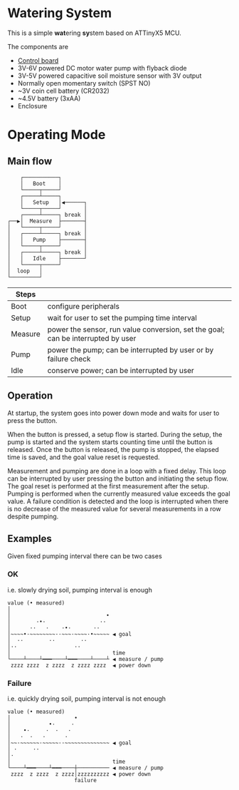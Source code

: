 # Watering System

This is a simple **wat**ering **sy**stem based on ATTinyX5 MCU.

The components are

- [Control board](https://easyeda.com/Alex079/watsy-v2 "Schematic and PCB")
- 3V-6V powered DC motor water pump with flyback diode
- 3V-5V powered capacitive soil moisture sensor with 3V output
- Normally open momentary switch (SPST NO)
- ~3V coin cell battery (CR2032)
- ~4.5V battery (3xAA)
- Enclosure

# Operating Mode

## Main flow

```
    ┌───────────┐        
    │   Boot    │        
    └─────┬─────┘        
    ┌─────┴─────┐        
    │   Setup   │◀──────┐ 
    └─────┬─────┘       │
    ┌─────┴─────┐ break │
┌──▶│  Measure  ├───────┤
│   └─────┬─────┘       │
│   ┌─────┴─────┐ break │
│   │   Pump    ├───────┤
│   └─────┬─────┘       │
│   ┌─────┴─────┐ break │
│   │   Idle    ├───────┘
│   └─────┬─────┘        
│  loop   │              
└─────────┘              
```
|Steps||
|-|-|
|Boot|configure peripherals|
|Setup|wait for user to set the pumping time interval|
|Measure|power the sensor, run value conversion, set the goal; can be interrupted by user|
|Pump|power the pump; can be interrupted by user or by failure check|
|Idle|conserve power; can be interrupted by user|

## Operation

At startup, the system goes into power down mode and waits for user to press the button.

When the button is pressed, a setup flow is started.
During the setup, the pump is started and the system starts counting time until the button is released.
Once the button is released, the pump is stopped, the elapsed time is saved, and the goal value reset is requested.

Measurement and pumping are done in a loop with a fixed delay.
This loop can be interrupted by user pressing the button and initiating the setup flow.
The goal reset is performed at the first measurement after the setup.
Pumping is performed when the currently measured value exceeds the goal value.
A failure condition is detected and the loop is interrupted when there is no decrease of the measured value for several measurements in a row despite pumping.

## Examples

Given fixed pumping interval there can be two cases

### OK

i.e. slowly drying soil, pumping interval is enough

```
value (• measured)
│                                
│                              • 
│        ·•·                 ··  
│      ··   ·    ·•·       ··    
│~~~~•·~~~~~~~~··~~~·~~~~·•~~~~~ ◀ goal
│  ··        ··        ··        
│··                  ··          
│                                time
└────┴────┴━━━────┴━━━────┴────┴ ◀ measure / pump
 zzzz zzzz  z zzzz  z zzzz zzzz  ◀ power down
```
### Failure

i.e. quickly drying soil, pumping interval is not enough

```
value (• measured)
│                    •           
│            •·     ·            
│    •·     ·  ·   ·             
│   ·  ·   ·      ·              
│~~·~~~~~~·~~~~~··~~~~~~~~~~~~~~ ◀ goal
│ ·     ··                       
│·                               
│                                time
└────┴━━━────┴━━━────┼────────── ◀ measure / pump
 zzzz  z zzzz  z zzzz│zzzzzzzzzz ◀ power down
                     failure

```